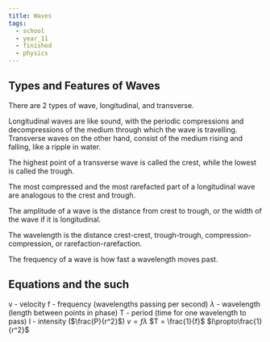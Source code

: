 ```yaml
---
title: Waves
tags:
  - school
  - year_11
  - finished
  - physics
---
```


## Types and Features of Waves
There are 2 types of wave, longitudinal, and transverse.

Longitudinal waves are like sound, with the periodic compressions and decompressions of the medium through which the wave is travelling. Transverse waves on the other hand, consist of the medium rising and falling, like a ripple in water.

The highest point of a transverse wave is called the crest, while the lowest is called the trough.

The most compressed and the most rarefacted part of a longitudinal wave are analogous to the crest and trough.

The amplitude of a wave is the distance from crest to trough, or the width of the wave if it is longitudinal.

The wavelength is the distance crest-crest, trough-trough, compression-compression, or rarefaction-rarefaction.

The frequency of a wave is how fast a wavelength moves past.
## Equations and the such
v - velocity 
f - frequency (wavelengths passing per second)
$\lambda$ - wavelength (length between points in phase)
T - period (time for one wavelength to pass)
I - intensity ($\frac{P}{r^2}$)
$v = f\lambda$ 
$T = \frac{1}{f}$
$I\propto\frac{1}{r^2}$ 